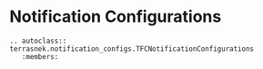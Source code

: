 # Notification Configurations

```eval_rst
.. autoclass:: terrasnek.notification_configs.TFCNotificationConfigurations
   :members:
```

